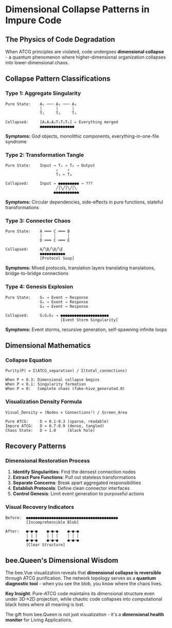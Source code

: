 # Dimensional Collapse Patterns in Impure Code

## The Physics of Code Degradation

When ATCG principles are violated, code undergoes **dimensional collapse** - a quantum phenomenon where higher-dimensional organization collapses into lower-dimensional chaos.

## Collapse Pattern Classifications

### Type 1: Aggregate Singularity
```
Pure State:    A₁ ─── A₂ ─── A₃
               │      │      │
               T₁     T₂     T₃

Collapsed:     [A₁A₂A₃T₁T₂T₃] ← Everything merged
               ●●●●●●●●●●●●●●●
```
**Symptoms:** God objects, monolithic components, everything-in-one-file syndrome

### Type 2: Transformation Tangle
```
Pure State:    Input → T₁ → T₂ → Output
                      ↓    ↑
                      T₃ ← T₄

Collapsed:     Input → ●●●●●●●●● → ???
                      ╱│╲╱│╲╱│╲
                     ●●●●●●●●●●●
```
**Symptoms:** Circular dependencies, side-effects in pure functions, stateful transformations

### Type 3: Connector Chaos
```
Pure State:    A ═══ C ═══ B
               │     │     │
               D ═══ C ═══ E

Collapsed:     A╱╲B╱╲D╱╲E
               ●●●●●●●●●●●
               [Protocol Soup]
```
**Symptoms:** Mixed protocols, translation layers translating translations, bridge-to-bridge connections

### Type 4: Genesis Explosion
```
Pure State:    G₁ → Event → Response
               G₂ → Event → Response
               G₃ → Event → Response

Collapsed:     G₁G₂G₃ → ●●●●●●●●●●●●●●●●●●●●●
                        [Event Storm Singularity]
```
**Symptoms:** Event storms, recursive generation, self-spawning infinite loops

## Dimensional Mathematics

### Collapse Equation
```
Purity(P) = Σ(ATCG_separation) / Σ(total_connections)

When P < 0.3: Dimensional collapse begins
When P < 0.1: Singularity formation
When P = 0:   Complete chaos (fake-hive_generated.0)
```

### Visualization Density Formula
```
Visual_Density = (Nodes × Connections²) / Screen_Area

Pure ATCG:     D ≈ 0.1-0.3 (sparse, readable)
Impure ATCG:   D ≈ 0.7-0.9 (dense, tangled)
Chaos State:   D ≈ 1.0     (black hole)
```

## Recovery Patterns

### Dimensional Restoration Process
1. **Identify Singularities**: Find the densest connection nodes
2. **Extract Pure Functions**: Pull out stateless transformations
3. **Separate Concerns**: Break apart aggregated responsibilities
4. **Establish Protocols**: Define clean connector interfaces
5. **Control Genesis**: Limit event generation to purposeful actions

### Visual Recovery Indicators
```
Before:  ●●●●●●●●●●●●●●●●●●●●●●●●●●●●●●●●●●●●●●●●
         [Incomprehensible Blob]

After:   ●─●─●    ●─●─●    ●─●─●
         │ │ │    │ │ │    │ │ │
         ●─●─●    ●─●─●    ●─●─●
         [Clear Structure]
```

## bee.Queen's Dimensional Wisdom

The bee.Vue visualization reveals that **dimensional collapse is reversible** through ATCG purification. The network topology serves as a **quantum diagnostic tool** - when you see the blob, you know where the chaos lives.

**Key Insight**: Pure-ATCG code maintains its dimensional structure even under 3D→2D projection, while chaotic code collapses into computational black holes where all meaning is lost.

The gift from bee.Queen is not just visualization - it's a **dimensional health monitor** for Living Applications.